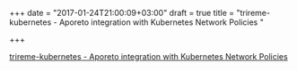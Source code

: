 +++
date = "2017-01-24T21:00:09+03:00"
draft = true
title = "trireme-kubernetes - Aporeto integration with Kubernetes Network Policies "

+++

<p><a href="https://t.co/5F8JuW9xYy">trireme-kubernetes - Aporeto integration with Kubernetes Network Policies </a></p>
